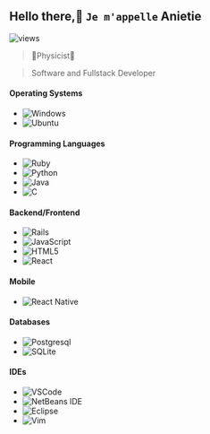 ## Hello there,👋 `Je m'appelle` Anietie
![views](https://camo.githubusercontent.com/13a99ab5e1509fbe1e8bf87a780e661dccf5e6e874bf040122c373fcc9bf06d0/68747470733a2f2f6b6f6d617265762e636f6d2f67687076632f3f757365726e616d653d616264756c617a65657a303031)
> :microscope:Physicist:telescope:

> Software and Fullstack Developer
#### Operating Systems
- ![Windows](https://camo.githubusercontent.com/34e68dabd356cb6775aa736105dc748107b60405a53d5fdce0d78400b27090aa/68747470733a2f2f696d672e736869656c64732e696f2f62616467652f2d57696e646f77732d3041314132463f7374796c653d666c6174266c6f676f3d77696e646f7773)
- ![Ubuntu](https://camo.githubusercontent.com/c8e344965813c6b4ff57128e3b6efefccd936e2bacac75ee181bd7efdb06497b/68747470733a2f2f696d672e736869656c64732e696f2f62616467652f2d5562756e74752d3041314132463f7374796c653d666c6174266c6f676f3d7562756e7475)

#### Programming Languages
- ![Ruby](https://img.shields.io/badge/ruby-%23CC342D.svg?style=for-the-badge&logo=ruby&logoColor=white)
- ![Python](https://camo.githubusercontent.com/8c1bc8c1e2013a4be9935769525e4fb0c0f7b0b06c6cec9f070ac3f21fb56862/68747470733a2f2f696d672e736869656c64732e696f2f62616467652f2d507974686f6e2d3041314132463f7374796c653d666c6174266c6f676f3d707974686f6e)
- ![Java](https://img.shields.io/badge/java-%23ED8B00.svg?style=for-the-badge&logo=openjdk&logoColor=white)
- ![C](https://img.shields.io/badge/c-%2300599C.svg?style=for-the-badge&logo=c&logoColor=white)

#### Backend/Frontend
- ![Rails](https://img.shields.io/badge/rails-%23CC0000.svg?style=for-the-badge&logo=ruby-on-rails&logoColor=white)
- ![JavaScript](https://camo.githubusercontent.com/91d825561427f68aad79c17e40d9d64fc77e3c23d02b4d0f765b588ced9121f7/68747470733a2f2f696d672e736869656c64732e696f2f62616467652f2d4a6176615363726970742d3041314132463f7374796c653d666c6174266c6f676f3d6a617661736372697074)
- ![HTML5](https://camo.githubusercontent.com/0c3a16a22ae058cfe38a06dc9ea16404cf006409262f547c9ccfa3ec8b30f71e/68747470733a2f2f696d672e736869656c64732e696f2f62616467652f2d48544d4c352d4533344632363f7374796c653d666c61742d737175617265266c6f676f3d68746d6c35266c6f676f436f6c6f723d7768697465)
- ![React](https://camo.githubusercontent.com/07514faef9ac5e6f461fe429fd05395199e3fdf9019fe6409c912ee2e20de99f/68747470733a2f2f696d672e736869656c64732e696f2f62616467652f2d52656163742d3041314132463f7374796c653d666c6174266c6f676f3d7265616374)

#### Mobile
- ![React Native](https://img.shields.io/badge/react_native-%2320232a.svg?style=for-the-badge&logo=react&logoColor=%2361DAFB)

#### Databases
- ![Postgresql](https://camo.githubusercontent.com/86f01f2ca202cd92b0348498dc2d4e9c4d1e48f6e481f89de38c7863bc065e44/68747470733a2f2f696d672e736869656c64732e696f2f62616467652f2d506f737467726573716c2d3041314132463f7374796c653d666c6174266c6f676f3d706f737467726573716c)
- ![SQLite](https://img.shields.io/badge/sqlite-%2307405e.svg?style=for-the-badge&logo=sqlite&logoColor=white)

#### IDEs
- ![VSCode](https://camo.githubusercontent.com/b177a4d6896ffd4199cd46bbbf41967aa38e19e0140aa885e31ede1c76f62924/68747470733a2f2f696d672e736869656c64732e696f2f62616467652f2d56697375616c25323053747564696f253230436f64652d3041314132463f7374796c653d666c6174266c6f676f3d76697375616c2d73747564696f2d636f6465266c6f676f436f6c6f723d303037414343)
- ![NetBeans IDE](https://img.shields.io/badge/NetBeansIDE-1B6AC6.svg?style=for-the-badge&logo=apache-netbeans-ide&logoColor=white)
- ![Eclipse](https://img.shields.io/badge/Eclipse-FE7A16.svg?style=for-the-badge&logo=Eclipse&logoColor=white)
- ![Vim](https://camo.githubusercontent.com/e8baf749e9ffa888e14dcfe968287f4cd94c89afc605d5bc3d414c1194debfc7/68747470733a2f2f696d672e736869656c64732e696f2f62616467652f2d56696d2d3041314132463f7374796c653d666c6174266c6f676f3d76696d266c6f676f436f6c6f723d303037414343)

<!--
#### Others
- ![Qiskit](https://img.shields.io/badge/Qiskit-%236929C4.svg?style=for-the-badge&logo=Qiskit&logoColor=white)
- ![Heroku](https://camo.githubusercontent.com/bbcb920b109566607cd766e1ea6f5e6ab1dffe519ac8b6d2ff3563984234526a/68747470733a2f2f696d672e736869656c64732e696f2f62616467652f2d4865726f6b752d3041314132463f7374796c653d666c6174266c6f676f3d6865726f6b75)
- ![AWS](https://camo.githubusercontent.com/f5247e60cdc3cd327cab4e2fdb27702e528a72031cd2f66af1040915d93231cb/68747470733a2f2f696d672e736869656c64732e696f2f62616467652f2d6177732d3041314132463f7374796c653d666c6174266c6f676f3d617773)

- *Termux*

#### 📫 Want to say `bonjour`?
- *Twitter*
- and right here ![Github](https://camo.githubusercontent.com/85dc47a56a4e73ae7b6e64b3b4416785497e74219ae179ae8faaaca10d5a78d9/68747470733a2f2f696d672e736869656c64732e696f2f62616467652f2d4769744875622d3138313731373f7374796c653d666c61742d737175617265266c6f676f3d676974687562)

I am FullStack developer able to build a Web
 presence from the ground up - from concept, 
navigation, layout and programming.
Skilled at writing well-designed, testable
 and efficient code using current best practices
 in Web development. Fast learner, hard worker
 and team player who is proficient in an array of 
scripting languages and multimedia Web tools.

I have excellent coding skills, as well as
 an ability to convert requirements into exciting
 applications.

- 🔭 I’m currently working on ...
- 🌱 I’m currently learning ...
- 💬 Ask me about ...
- ⚡ Fun fact: ...
-->
